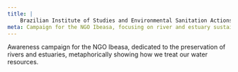 ```yaml
---
title: |
    Brazilian Institute of Studies and Environmental Sanitation Actions (Ibeasa): river preservation
meta: Campaign for the NGO Ibeasa, focusing on river and estuary sustainability.
---
```

Awareness campaign for the NGO Ibeasa, dedicated to the preservation of rivers and estuaries, metaphorically showing how we treat our water resources.